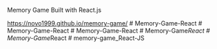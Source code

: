 Memory Game Built with React.js

https://novo1999.github.io/memory-game/
#   M e m o r y - G a m e - R e a c t  
 #   M e m o r y - G a m e - R e a c t  
 #   M e m o r y - G a m e - R e a c t  
 #   M e m o r y - G a m e _ R e a c t  
 #   M e m o r y - G a m e _ R e a c t  
 #   m e m o r y - g a m e _ R e a c t - J S  
 